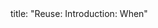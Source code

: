 <frontmatter>
title: "Reuse: Introduction: When"
</frontmatter>

<include src="index-body.md" boilerplate />
